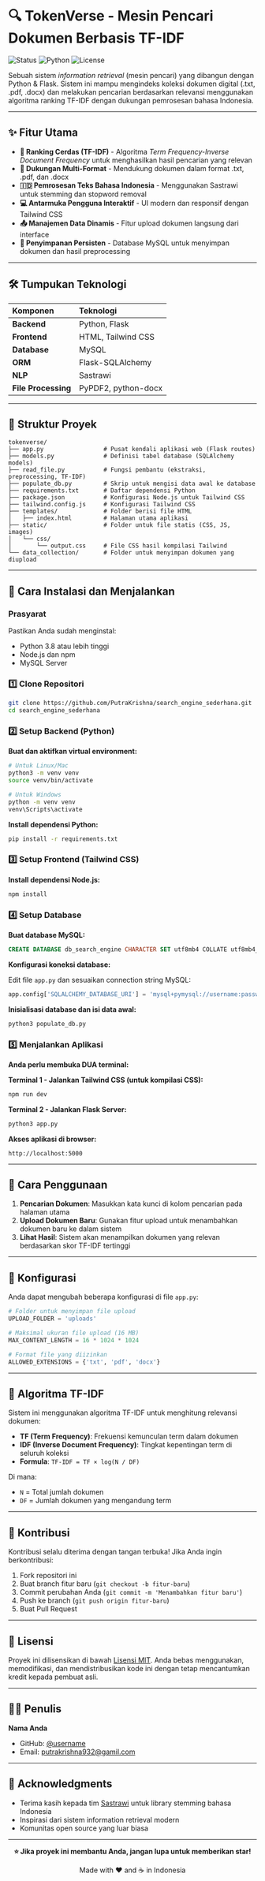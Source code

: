 # 🔍 TokenVerse - Mesin Pencari Dokumen Berbasis TF-IDF

![Status](https://img.shields.io/badge/status-active-success.svg)
![Python](https://img.shields.io/badge/python-3.8+-blue.svg)
![License](https://img.shields.io/badge/license-MIT-blue.svg)

Sebuah sistem *information retrieval* (mesin pencari) yang dibangun dengan Python & Flask. Sistem ini mampu mengindeks koleksi dokumen digital (.txt, .pdf, .docx) dan melakukan pencarian berdasarkan relevansi menggunakan algoritma ranking TF-IDF dengan dukungan pemrosesan bahasa Indonesia.

---

## ✨ Fitur Utama

- **🎯 Ranking Cerdas (TF-IDF)** - Algoritma *Term Frequency-Inverse Document Frequency* untuk menghasilkan hasil pencarian yang relevan
- **📁 Dukungan Multi-Format** - Mendukung dokumen dalam format .txt, .pdf, dan .docx
- **🇮🇩 Pemrosesan Teks Bahasa Indonesia** - Menggunakan Sastrawi untuk stemming dan stopword removal
- **💻 Antarmuka Pengguna Interaktif** - UI modern dan responsif dengan Tailwind CSS
- **📤 Manajemen Data Dinamis** - Fitur upload dokumen langsung dari interface
- **💾 Penyimpanan Persisten** - Database MySQL untuk menyimpan dokumen dan hasil preprocessing

---

## 🛠️ Tumpukan Teknologi

| Komponen | Teknologi |
|:---------|:----------|
| **Backend** | Python, Flask |
| **Frontend** | HTML, Tailwind CSS |
| **Database** | MySQL |
| **ORM** | Flask-SQLAlchemy |
| **NLP** | Sastrawi |
| **File Processing** | PyPDF2, python-docx |

---

## 📂 Struktur Proyek

```
tokenverse/
├── app.py                 # Pusat kendali aplikasi web (Flask routes)
├── models.py              # Definisi tabel database (SQLAlchemy models)
├── read_file.py           # Fungsi pembantu (ekstraksi, preprocessing, TF-IDF)
├── populate_db.py         # Skrip untuk mengisi data awal ke database
├── requirements.txt       # Daftar dependensi Python
├── package.json           # Konfigurasi Node.js untuk Tailwind CSS
├── tailwind.config.js     # Konfigurasi Tailwind CSS
├── templates/             # Folder berisi file HTML
│   ├── index.html         # Halaman utama aplikasi
├── static/                # Folder untuk file statis (CSS, JS, images)
│   └── css/
│       └── output.css     # File CSS hasil kompilasi Tailwind
└── data_collection/       # Folder untuk menyimpan dokumen yang diupload
```

---

## 🚀 Cara Instalasi dan Menjalankan

### Prasyarat

Pastikan Anda sudah menginstal:
- Python 3.8 atau lebih tinggi
- Node.js dan npm
- MySQL Server

### 1️⃣ Clone Repositori

```bash
git clone https://github.com/PutraKrishna/search_engine_sederhana.git
cd search_engine_sederhana
```

### 2️⃣ Setup Backend (Python)

**Buat dan aktifkan virtual environment:**

```bash
# Untuk Linux/Mac
python3 -m venv venv
source venv/bin/activate

# Untuk Windows
python -m venv venv
venv\Scripts\activate
```

**Install dependensi Python:**

```bash
pip install -r requirements.txt
```

### 3️⃣ Setup Frontend (Tailwind CSS)

**Install dependensi Node.js:**

```bash
npm install
```

### 4️⃣ Setup Database

**Buat database MySQL:**

```sql
CREATE DATABASE db_search_engine CHARACTER SET utf8mb4 COLLATE utf8mb4_unicode_ci;
```

**Konfigurasi koneksi database:**

Edit file `app.py` dan sesuaikan connection string MySQL:

```python
app.config['SQLALCHEMY_DATABASE_URI'] = 'mysql+pymysql://username:password@localhost/tokenverse_db'
```

**Inisialisasi database dan isi data awal:**

```bash
python3 populate_db.py
```

### 5️⃣ Menjalankan Aplikasi

**Anda perlu membuka DUA terminal:**

**Terminal 1 - Jalankan Tailwind CSS (untuk kompilasi CSS):**

```bash
npm run dev
```

**Terminal 2 - Jalankan Flask Server:**

```bash
python3 app.py
```

**Akses aplikasi di browser:**

```
http://localhost:5000
```

---

## 📖 Cara Penggunaan

1. **Pencarian Dokumen**: Masukkan kata kunci di kolom pencarian pada halaman utama
2. **Upload Dokumen Baru**: Gunakan fitur upload untuk menambahkan dokumen baru ke dalam sistem
3. **Lihat Hasil**: Sistem akan menampilkan dokumen yang relevan berdasarkan skor TF-IDF tertinggi

---

## 🔧 Konfigurasi

Anda dapat mengubah beberapa konfigurasi di file `app.py`:

```python
# Folder untuk menyimpan file upload
UPLOAD_FOLDER = 'uploads'

# Maksimal ukuran file upload (16 MB)
MAX_CONTENT_LENGTH = 16 * 1024 * 1024

# Format file yang diizinkan
ALLOWED_EXTENSIONS = {'txt', 'pdf', 'docx'}
```

---

## 🧪 Algoritma TF-IDF

Sistem ini menggunakan algoritma TF-IDF untuk menghitung relevansi dokumen:

- **TF (Term Frequency)**: Frekuensi kemunculan term dalam dokumen
- **IDF (Inverse Document Frequency)**: Tingkat kepentingan term di seluruh koleksi
- **Formula**: `TF-IDF = TF × log(N / DF)`

Di mana:
- `N` = Total jumlah dokumen
- `DF` = Jumlah dokumen yang mengandung term

---

## 🤝 Kontribusi

Kontribusi selalu diterima dengan tangan terbuka! Jika Anda ingin berkontribusi:

1. Fork repositori ini
2. Buat branch fitur baru (`git checkout -b fitur-baru`)
3. Commit perubahan Anda (`git commit -m 'Menambahkan fitur baru'`)
4. Push ke branch (`git push origin fitur-baru`)
5. Buat Pull Request

---

## 📝 Lisensi

Proyek ini dilisensikan di bawah [Lisensi MIT](LICENSE). Anda bebas menggunakan, memodifikasi, dan mendistribusikan kode ini dengan tetap mencantumkan kredit kepada pembuat asli.

---

## 👨‍💻 Penulis

**Nama Anda**
- GitHub: [@username](https://github.com/PutraKrishna)
- Email: putrakrishna932@gamil.com

---

## 🙏 Acknowledgments

- Terima kasih kepada tim [Sastrawi](https://github.com/sastrawi/sastrawi) untuk library stemming bahasa Indonesia
- Inspirasi dari sistem information retrieval modern
- Komunitas open source yang luar biasa

---

<div align="center">
  
**⭐ Jika proyek ini membantu Anda, jangan lupa untuk memberikan star!**

Made with ❤️ and ☕ in Indonesia

</div>
